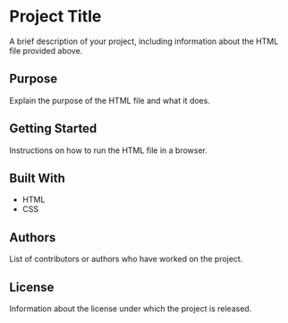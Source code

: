 # Project Title
A brief description of your project, including information about the HTML file provided above.

## Purpose
Explain the purpose of the HTML file and what it does.

## Getting Started
Instructions on how to run the HTML file in a browser.

## Built With
- HTML
- CSS

## Authors
List of contributors or authors who have worked on the project.

## License
Information about the license under which the project is released.

